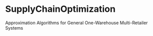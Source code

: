 # SupplyChainOptimization
Approximation Algorithms for General One-Warehouse Multi-Retailer Systems
